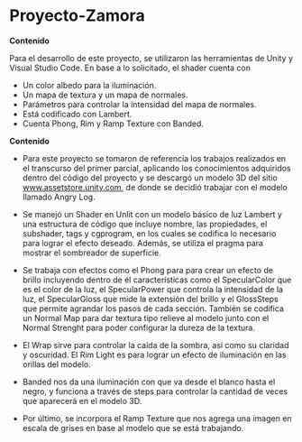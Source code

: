 # Proyecto-Zamora

**Contenido**

Para el desarrollo de este proyecto, se utilizaron las herramientas de Unity y Visual Studio Code. En base a lo solicitado, el shader cuenta con

- Un color albedo para la iluminación.
- Un mapa de textura y un mapa de normales.
- Parámetros para controlar la intensidad del mapa de normales.
- Está codificado con Lambert.
- Cuenta Phong, Rim y Ramp Texture con Banded.

**Contenido**

- Para este proyecto se tomaron de referencia los trabajos realizados en el transcurso del primer parcial, aplicando los conocimientos adquiridos dentro del código del proyecto y se descargó un modelo 3D del sitio www.assetstore.unity.com, de donde se decidió trabajar con el modelo llamado Angry Log.

- Se manejó un Shader en Unlit con un modelo básico de luz Lambert y una estructura de código que incluye nombre, las propiedades, el subshader, tags y cgprogram, en los cuales se codifica lo necesario para lograr el efecto deseado. Además, se utiliza el pragma para mostrar el sombreador de superficie.
- Se trabaja con efectos como el Phong para para crear un efecto de brillo incluyendo dentro de él características como el SpecularColor que es el color de la luz, el SpecularPower que controla la intensidad de la luz, el SpecularGloss que mide la extensión del brillo y el GlossSteps que permite agrandar los pasos de cada sección. También se codifica un Normal Map para dar textura tipo relieve al modelo junto con el Normal Strenght para poder configurar la dureza de la textura.
- El Wrap sirve para controlar la caída de la sombra, así como su claridad y oscuridad. El Rim Light es para lograr un efecto de iluminación en las orillas del modelo.
- Banded nos da una iluminación con que va desde el blanco hasta el negro, y funciona a través de steps para controlar la cantidad de veces que aparecerá en el modelo 3D.
- Por último, se incorpora el Ramp Texture que nos agrega una imagen en escala de grises en base al modelo que se está trabajando.
